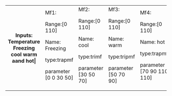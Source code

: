<table>
 <tr> 
<th>Inputs: Temperature Freezing cool warm aand hot|

</th>
<td>
Mf1:

Range:[0 110]

Name: Freezing

type:trapmf

parameter [0 0 30 50]

</td>
<td>Mf2:

Range:[0 110]

Name: cool

type:trimf

parameter [30 50 70]</td>
<td>Mf3:

Range:[0 110]

Name: warm

type:tripmf

parameter [50 70 90]</td>
 
 <td>Mf4:

Range:[0 110]

Name: hot

type:trapmf

parameter [70 90 110 110]</td> 
  
 </tr> 
  
  
</table>
